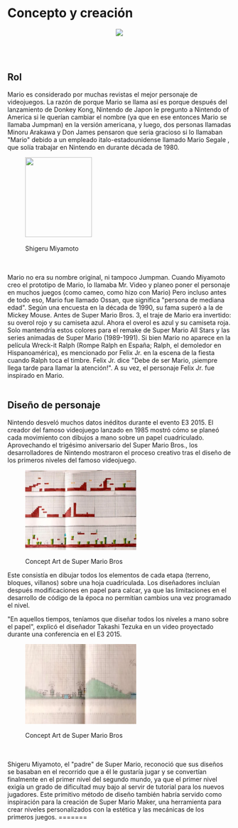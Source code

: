 # Concepto y creación
<p>
<div align="center"><img src="https://github.com/JaviR011/git_gihub_gen44/blob/master/img/ConceptoCreacionMario.png"></div>
</p>


<br>
</br>

## Rol 
 
Mario es considerado por muchas revistas el mejor personaje de videojuegos.
La razón de porque Mario se llama así es porque después del lanzamiento de Donkey Kong, Nintendo de Japon le pregunto a Nintendo of America si le querían cambiar el nombre (ya que en ese entonces Mario se llamaba Jumpman) en la versión americana, y luego, dos personas llamadas Minoru Arakawa y Don James pensaron que seria gracioso si lo llamaban "Mario" debido a un empleado italo-estadounidense llamado Mario Segale , que solía trabajar en Nintendo en durante década de 1980.
<figure>

<img src="../img/zeldaCreador.jpg"
     width="150" 
     height="180">
<figcaption>Shigeru Miyamoto</figcaption>
</figure>
<br>
</br>
Mario no era su nombre original, ni tampoco Jumpman. Cuando Miyamoto creo el prototipo de Mario, lo llamaba Mr. Video y planeo poner el personaje en muchos juegos (como cameo, como hizo con Mario) Pero incluso antes de todo eso, Mario fue llamado Ossan, que significa "persona de mediana edad".
Según una encuesta en la década de 1990, su fama superó a la de Mickey Mouse.
Antes de Super Mario Bros. 3, el traje de Mario era invertido: su overol rojo y su camiseta azul. Ahora el overol es azul y su camiseta roja. Solo mantendría estos colores para el remake de Super Mario All Stars y las series animadas de Super Mario (1989-1991).
Si bien Mario no aparece en la película Wreck-it Ralph (Rompe Ralph en España; Ralph, el demoledor en Hispanoamérica), es mencionado por Felix Jr. en la escena de la fiesta cuando Ralph toca el timbre. Felix Jr. dice "Debe de ser Mario, ¡siempre llega tarde para llamar la atención!". A su vez, el personaje Felix Jr. fue inspirado en Mario.
<br>
</br>

## Diseño de personaje
Nintendo desveló muchos datos inéditos durante el evento E3 2015. El creador del famoso videojuego lanzado en 1985 mostró cómo se planeó cada movimiento con dibujos a mano sobre un papel cuadriculado. 
Aprovechando el trigésimo aniversario del Super Mario Bros., los desarrolladores de Nintendo mostraron el proceso creativo tras el diseño de los primeros niveles del famoso videojuego.

<figure>

<img src="https://github.com/JaviR011/git_gihub_gen44/blob/master/img/BosquejoMario2.png"
     width="250" 
     height="180">
<figcaption>Concept Art de Super Mario Bros</figcaption>
</figure>

Este consistía en dibujar todos los elementos de cada etapa (terreno, bloques, villanos) sobre una hoja cuadriculada. Los diseñadores incluían después modificaciones en papel para calcar, ya que las limitaciones en el desarrollo de código de la época no permitían cambios una vez programado el nivel.

"En aquellos tiempos, teníamos que diseñar todos los niveles a mano sobre el papel", explicó el diseñador Takashi Tezuka en un video proyectado durante una conferencia en el E3 2015.

<figure>

<img src="https://github.com/JaviR011/git_gihub_gen44/blob/master/img/BosquejoMario1.png"
     width="250" 
     height="180">
<figcaption>Concept Art de Super Mario Bros</figcaption>
</figure>
<br>
</br>
Shigeru Miyamoto, el "padre" de Super Mario, reconoció que sus diseños se basaban en el recorrido que a él le gustaría jugar y se convertían finalmente en el primer nivel del segundo mundo, ya que el primer nivel exigía un grado de dificultad muy bajo al servir de tutorial para los nuevos jugadores.
Este primitivo método de diseño también habría servido como inspiración para la creación de Super Mario Maker, una herramienta para crear niveles personalizados con la estética y las mecánicas de los primeros juegos.
=======

